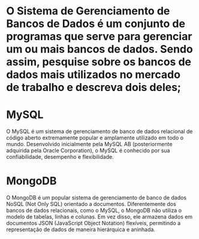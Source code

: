 # O Sistema de Gerenciamento de Bancos de Dados é um conjunto de programas que serve para gerenciar um ou mais bancos de dados. Sendo assim, pesquise sobre os bancos de dados mais utilizados no mercado de trabalho e descreva dois deles;

# MySQL
O MySQL é um sistema de gerenciamento de banco de dados relacional de código aberto extremamente popular e amplamente utilizado em todo o mundo. Desenvolvido inicialmente pela MySQL AB (posteriormente adquirida pela Oracle Corporation), o MySQL é conhecido por sua confiabilidade, desempenho e flexibilidade.

# MongoDB 

O MongoDB é um popular sistema de gerenciamento de banco de dados NoSQL (Not Only SQL) orientado a documentos. Diferentemente dos bancos de dados relacionais, como o MySQL, o MongoDB não utiliza o modelo de tabelas, linhas e colunas. Em vez disso, ele armazena dados em documentos JSON (JavaScript Object Notation) flexíveis, permitindo a representação de dados de maneira hierárquica e aninhada.